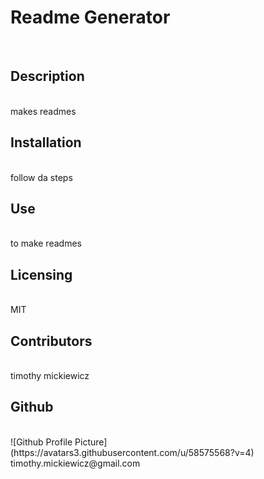<h1>Readme Generator</h1></br>
<h2>Description</h2></br>
makes readmes
<h2>Installation</h2></br>
follow da steps
<h2>Use</h2></br>
to make readmes
<h2>Licensing</h2></br>
MIT
<h2>Contributors</h2></br>
timothy mickiewicz
<h2>Github</h2></br>
![Github Profile Picture](https://avatars3.githubusercontent.com/u/58575568?v=4)</br>
timothy.mickiewicz@gmail.com
